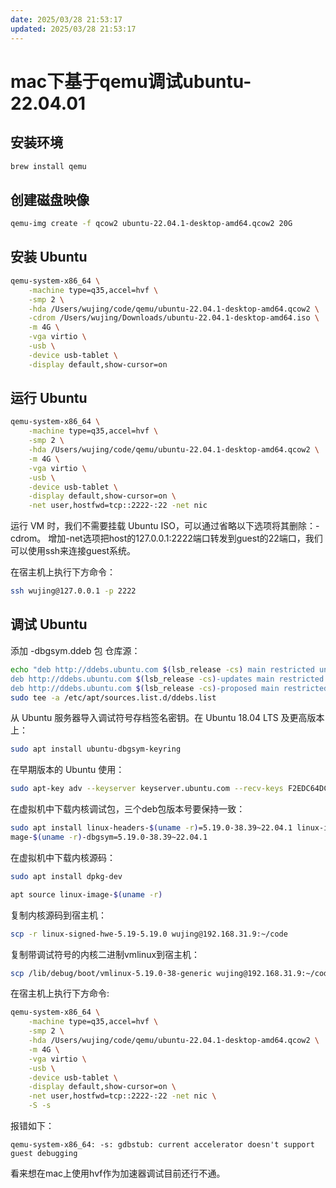 ```yaml
---
date: 2025/03/28 21:53:17
updated: 2025/03/28 21:53:17
---
```


# mac下基于qemu调试ubuntu-22.04.01

## 安装环境

```bash
brew install qemu
```

## 创建磁盘映像

```bash
qemu-img create -f qcow2 ubuntu-22.04.1-desktop-amd64.qcow2 20G
```

## 安装 Ubuntu

```bash
qemu-system-x86_64 \
    -machine type=q35,accel=hvf \
    -smp 2 \
    -hda /Users/wujing/code/qemu/ubuntu-22.04.1-desktop-amd64.qcow2 \
    -cdrom /Users/wujing/Downloads/ubuntu-22.04.1-desktop-amd64.iso \
    -m 4G \
    -vga virtio \
    -usb \
    -device usb-tablet \
    -display default,show-cursor=on
```

## 运行 Ubuntu

```bash
qemu-system-x86_64 \
    -machine type=q35,accel=hvf \
    -smp 2 \
    -hda /Users/wujing/code/qemu/ubuntu-22.04.1-desktop-amd64.qcow2 \
    -m 4G \
    -vga virtio \
    -usb \
    -device usb-tablet \
    -display default,show-cursor=on \
    -net user,hostfwd=tcp::2222-:22 -net nic
```

运行 VM 时，我们不需要挂载 Ubuntu ISO，可以通过省略以下选项将其删除：-cdrom。
增加-net选项把host的127.0.0.1:2222端口转发到guest的22端口，我们可以使用ssh来连接guest系统。

在宿主机上执行下方命令：

```bash
ssh wujing@127.0.0.1 -p 2222
```

## 调试 Ubuntu

添加 -dbgsym.ddeb 包 仓库源：

```bash
echo "deb http://ddebs.ubuntu.com $(lsb_release -cs) main restricted universe multiverse
deb http://ddebs.ubuntu.com $(lsb_release -cs)-updates main restricted universe multiverse
deb http://ddebs.ubuntu.com $(lsb_release -cs)-proposed main restricted universe multiverse" | \
sudo tee -a /etc/apt/sources.list.d/ddebs.list
```

从 Ubuntu 服务器导入调试符号存档签名密钥。在 Ubuntu 18.04 LTS 及更高版本上：

```bash
sudo apt install ubuntu-dbgsym-keyring
```

在早期版本的 Ubuntu 使用：

```bash
sudo apt-key adv --keyserver keyserver.ubuntu.com --recv-keys F2EDC64DC5AEE1F6B9C621F0C8CAB6595FDFF622
```

在虚拟机中下载内核调试包，三个deb包版本号要保持一致：

```bash
sudo apt install linux-headers-$(uname -r)=5.19.0-38.39~22.04.1 linux-i
mage-$(uname -r)-dbgsym=5.19.0-38.39~22.04.1
```

在虚拟机中下载内核源码：

```bash
sudo apt install dpkg-dev
```

```bash
apt source linux-image-$(uname -r)
```

复制内核源码到宿主机：

```bash
scp -r linux-signed-hwe-5.19-5.19.0 wujing@192.168.31.9:~/code
```

复制带调试符号的内核二进制vmlinux到宿主机：

```bash
scp /lib/debug/boot/vmlinux-5.19.0-38-generic wujing@192.168.31.9:~/code/linux-signed-hwe-5.19-5.19.0
```

在宿主机上执行下方命令:

```bash
qemu-system-x86_64 \
    -machine type=q35,accel=hvf \
    -smp 2 \
    -hda /Users/wujing/code/qemu/ubuntu-22.04.1-desktop-amd64.qcow2 \
    -m 4G \
    -vga virtio \
    -usb \
    -device usb-tablet \
    -display default,show-cursor=on \
    -net user,hostfwd=tcp::2222-:22 -net nic \
    -S -s
```

报错如下：

```text
qemu-system-x86_64: -s: gdbstub: current accelerator doesn't support guest debugging
```

看来想在mac上使用hvf作为加速器调试目前还行不通。
